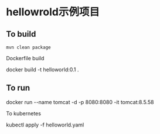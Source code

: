 # hellowrold示例项目

To build
--------
    mvn clean package

Dockerfile build

docker build -t helloworld:0.1 .

To run
--------
docker run --name tomcat  -d -p 8080:8080 -it tomcat:8.5.58

To kubernetes

kubectl apply -f helloworld.yaml
